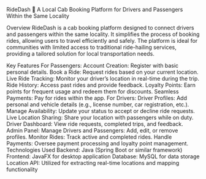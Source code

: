 RideDash 🚖
A Local Cab Booking Platform for Drivers and Passengers Within the Same Locality

Overview
RideDash is a cab booking platform designed to connect drivers and passengers within the same locality. It simplifies the process of booking rides, allowing users to travel efficiently and safely. The platform is ideal for communities with limited access to traditional ride-hailing services, providing a tailored solution for local transportation needs.

Key Features
For Passengers:
Account Creation: Register with basic personal details.
Book a Ride: Request rides based on your current location.
Live Ride Tracking: Monitor your driver’s location in real-time during the trip.
Ride History: Access past rides and provide feedback.
Loyalty Points: Earn points for frequent usage and redeem them for discounts.
Seamless Payments: Pay for rides within the app.
For Drivers:
Driver Profiles: Add personal and vehicle details (e.g., license number, car registration, etc.).
Manage Availability: Update your status to accept or decline ride requests.
Live Location Sharing: Share your location with passengers while on duty.
Driver Dashboard: View ride requests, completed trips, and feedback.
Admin Panel:
Manage Drivers and Passengers: Add, edit, or remove profiles.
Monitor Rides: Track active and completed rides.
Handle Payments: Oversee payment processing and loyalty point management.
Technologies Used
Backend: Java (Spring Boot or similar framework)
Frontend: JavaFX for desktop application
Database: MySQL for data storage
Location API: Utilized for extracting real-time locations and mapping functionality
